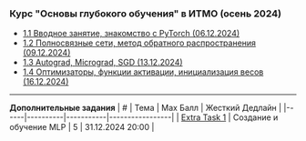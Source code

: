 ### Курс "Основы глубокого обучения" в ИТМО (осень 2024)
- [1.1 Вводное занятие, знакомство с PyTorch (06.12.2024)](Lecture%201)
- [1.2 Полносвязные сети, метод обратного распространения (09.12.2024)](Lecture%202)
- [1.3 Autograd, Micrograd, SGD (13.12.2024)](Lecture%203)
- [1.4 Оптимизаторы, функции активации, инициализация весов (16.12.2024)](Lecture%204-5)

______

**Дополнительные задания**
| #    |   Тема   |  Max Балл | Жесткий Дедлайн |
|------|----------|-----------|-----------------|
| [Extra Task 1](HW/itmo_dl_course_extra_task_1.md) | Создание и обучение MLP | 5 | 31.12.2024 20:00 |
